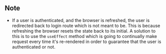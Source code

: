 ## Note

- If a user is authenticated, and the browser is refreshed, the user is redirected back to login route which is not meant to be.
 This is because refreshing the browser resets the state back to its initial. A solution to this is to use the `useEffect` method which is going to continually make request every time it's re-rendered in order to guarantee that the user is authenticated or not.
